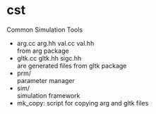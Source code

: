 # cst
Common Simulation Tools

* arg.cc arg.hh val.cc val.hh  
from arg package
* gltk.cc gltk.hh sigc.hh  
are generated files from gltk package
* prm/  
parameter manager
* sim/  
simulation framework
* mk_copy: script for copying arg and gltk files

